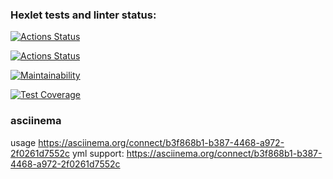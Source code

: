 ### Hexlet tests and linter status:
[![Actions Status](https://github.com/vadim-kudr/frontend-project-lvl2/workflows/hexlet-check/badge.svg)](https://github.com/vadim-kudr/frontend-project-lvl2/actions)

[![Actions Status](https://github.com/vadim-kudr/frontend-project-lvl2/workflows/check/badge.svg)](https://github.com/vadim-kudr/frontend-project-lvl2/actions)

[![Maintainability](https://api.codeclimate.com/v1/badges/27fa21068d56a2a4b9d9/maintainability)](https://codeclimate.com/github/vadim-kudr/frontend-project-lvl2/maintainability)

[![Test Coverage](https://api.codeclimate.com/v1/badges/27fa21068d56a2a4b9d9/test_coverage)](https://codeclimate.com/github/vadim-kudr/frontend-project-lvl2/test_coverage)

### asciinema
usage https://asciinema.org/connect/b3f868b1-b387-4468-a972-2f0261d7552c
yml support: https://asciinema.org/connect/b3f868b1-b387-4468-a972-2f0261d7552c
